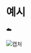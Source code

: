 # 예시

:cloud:

![캡처](https://user-images.githubusercontent.com/66204538/114537861-aa838580-9c8d-11eb-9a0f-9bd1bbeeb1ed.PNG)
